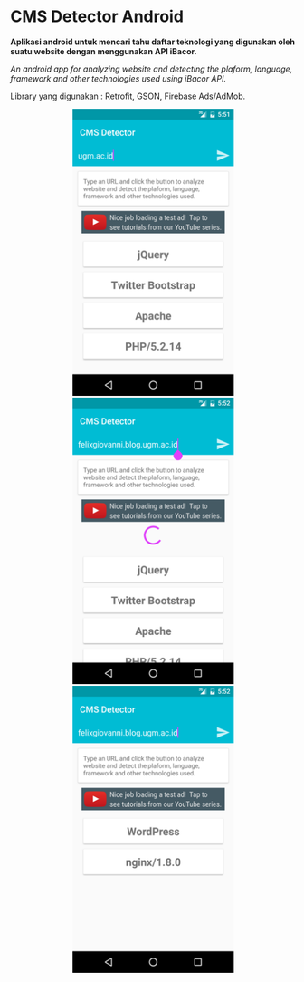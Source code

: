 # CMS Detector Android

**Aplikasi android untuk mencari tahu daftar teknologi yang digunakan oleh suatu website dengan menggunakan API iBacor.**

_An android app for analyzing website and detecting the plaform, language, framework and other technologies used using iBacor API._

Library yang digunakan : Retrofit, GSON, Firebase Ads/AdMob.

<p align="center">
  <img src="https://github.com/felixgiov/CMSDetector-Android/blob/master/1.png" width="285"/>
  <img src="https://github.com/felixgiov/CMSDetector-Android/blob/master/2.png" width="285"/>
  <img src="https://github.com/felixgiov/CMSDetector-Android/blob/master/3.png" width="285"/>
</p>

